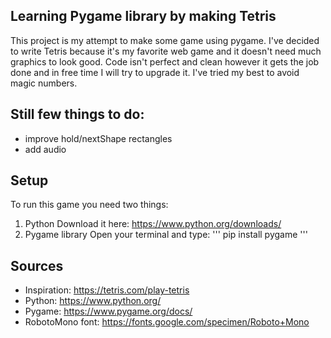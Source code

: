 ## Learning Pygame library by making Tetris

This project is my attempt to make some game using pygame. I've decided to write Tetris because it's my favorite web game and it doesn't need much graphics to look good. Code isn't perfect and clean however it gets the job done and in free time I will try to upgrade it. I've tried my best to avoid magic numbers.

## Still few things to do:
- improve hold/nextShape rectangles
- add audio

## Setup

To run this game you need two things:
1) Python 
    Download it here: https://www.python.org/downloads/
2) Pygame library
    Open your terminal and type:
    '''
    pip install pygame
    '''

## Sources

- Inspiration: https://tetris.com/play-tetris
- Python: https://www.python.org/
- Pygame: https://www.pygame.org/docs/
- RobotoMono font: https://fonts.google.com/specimen/Roboto+Mono
